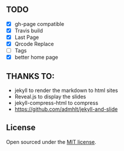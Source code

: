 ## TODO

* [x] gh-page compatible
* [x] Travis build
* [x] Last Page
* [x] Qrcode Replace
* [ ] Tags
* [x] better home page

## THANKS TO:

* jekyll to render the markdown to html sites
* Reveal.js to display the slides
* jekyll-compress-html to compress
* https://github.com/admhlt/jekyll-and-slide



## License

Open sourced under the [MIT license](LICENSE.md).
